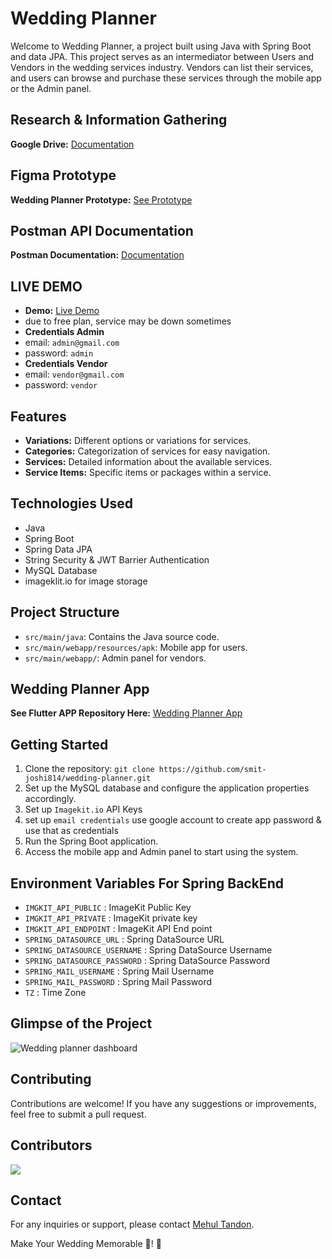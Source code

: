 # Wedding Planner

Welcome to Wedding Planner, a project built using Java with Spring Boot and data JPA. This project serves as an intermediator between Users and Vendors in the wedding services industry. Vendors can list their services, and users can browse and purchase these services through the mobile app or the Admin panel.

## Research & Information Gathering
**Google Drive:** [Documentation](https://drive.google.com/drive/folders/1iv26Lg4i94c93Slx6pjPxXmwEFX5_wP9?usp=sharing)

## Figma Prototype
**Wedding Planner Prototype:** [See Prototype](https://www.figma.com/proto/hasq7XVjKKpaQUovVVX9sg/Wedding-Planning-App?node-id=0-1)

## Postman API Documentation
**Postman Documentation:** [Documentation](https://documenter.getpostman.com/view/27911410/2sA2xcbb4T)

## LIVE DEMO
- **Demo:** [Live Demo](https://wedding-planner-0f1d.onrender.com/)
- due to free plan, service may be down sometimes
- **Credentials Admin**
- email: `admin@gmail.com`
- password: `admin`
- **Credentials Vendor**
- email: `vendor@gmail.com`
- password: `vendor`

## Features

- **Variations:** Different options or variations for services.
- **Categories:** Categorization of services for easy navigation.
- **Services:** Detailed information about the available services.
- **Service Items:** Specific items or packages within a service.

## Technologies Used

- Java
- Spring Boot
- Spring Data JPA
- String Security & JWT Barrier Authentication
- MySQL Database
- imageklit.io for image storage

## Project Structure

- `src/main/java`: Contains the Java source code.
- `src/main/webapp/resources/apk`: Mobile app for users.
- `src/main/webapp/`: Admin panel for vendors.

## Wedding Planner App
**See Flutter APP Repository Here:** [Wedding Planner App](https://github.com/tejasvmodi/wedding_planning_application)

## Getting Started

1. Clone the repository: `git clone https://github.com/smit-joshi814/wedding-planner.git`
2. Set up the MySQL database and configure the application properties accordingly.
3. Set up `Imagekit.io` API Keys
4. set up `email credentials` use google account to create app password & use that as credentials
5. Run the Spring Boot application.
6. Access the mobile app and Admin panel to start using the system.

## Environment Variables For Spring BackEnd
- `IMGKIT_API_PUBLIC` : ImageKit Public Key
- `IMGKIT_API_PRIVATE` : ImageKit private key
- `IMGKIT_API_ENDPOINT` : ImageKit API End point
- `SPRING_DATASOURCE_URL` : Spring DataSource URL
- `SPRING_DATASOURCE_USERNAME` : Spring DataSource Username
- `SPRING_DATASOURCE_PASSWORD` : Spring DataSource Password
- `SPRING_MAIL_USERNAME` : Spring Mail Username
- `SPRING_MAIL_PASSWORD` : Spring Mail Password
- `TZ` : Time Zone


## Glimpse of the Project
![Wedding planner dashboard](https://github.com/smit-joshi814/wedding-planner/assets/45530965/9d859af3-4f88-449c-b87d-7b863e59a39b)


## Contributing

Contributions are welcome! If you have any suggestions or improvements, feel free to submit a pull request.

## Contributors

<a href="https://github.com/smit-joshi814/wedding-planner/graphs/contributors">
  <img src="https://contrib.rocks/image?repo=smit-joshi814/wedding-planner&max=4" />
</a>


## Contact

For any inquiries or support, please contact [Mehul Tandon]().

Make Your Wedding Memorable 🎉! 🚀
